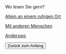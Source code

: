 <link rel="stylesheet" href="/Buchstadt-Leipzig/css/style.css">
<style>
.bgimg {
  background-image: url("https://www.leipzig.travel/fileadmin/mediamanager/POI_Datenbank/Verborgenes_Leipzig_Neu/Polyloque/Polylogue-Aussen_Buchhandel-Cafe-Freizeit_Philipp-Kirschner_leipzig.travel.jpg");
}
</style>

<div class="bgimg">
  <div class="question">
  <span class="border">Wo lesen Sie gern?</span>
  </div>
  <div class="choices">
  <p><a href="z_dn.html" class="button border">Allein an einem ruhigen Ort</a></p>
  <p><a href="z_hb.html" class="button border">Mit anderen Menschen</a></p>
  <p><a href="z_rm.html" class="button border">Anderswo</a></p>
  </div>
</div>

<button type="button" onclick="window.location='/Buchstadt-Leipzig/w0.html'">Zurück zum Anfang</button>
